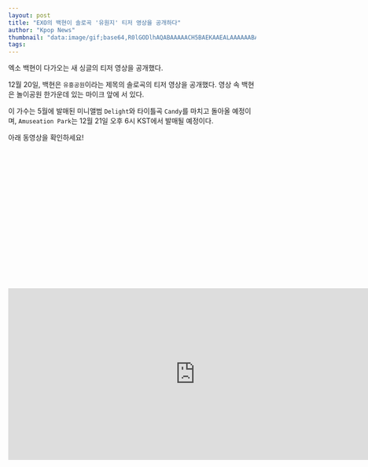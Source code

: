 ```yaml
---
layout: post
title: "EXO의 백현이 솔로곡 '유원지' 티저 영상을 공개하다"
author: "Kpop News"
thumbnail: "data:image/gif;base64,R0lGODlhAQABAAAAACH5BAEKAAEALAAAAAABAAEAAAICTAEAOw=="
tags: 
---
```



엑소 백현이 다가오는 새 싱글의 티저 영상을 공개했다.

12월 20일, 백현은 `유흥공원`이라는 제목의 솔로곡의 티저 영상을 공개했다. 영상 속 백현은 놀이공원 한가운데 있는 마이크 앞에 서 있다.

이 가수는 5월에 발매된 미니앨범 `Delight`와 타이틀곡 `Candy`를 마치고 돌아올 예정이며, `Amuseation Park`는 12월 21일 오후 6시 KST에서 발매될 예정이다.

아래 동영상을 확인하세요!


<div class="video_wrapper" style="padding-top: 56.25%;">
    <iframe width="760" height="350" frameborder="0" allow="accelerometer; autoplay; clipboard-write; encrypted-media; gyroscope; picture-in-picture" allowfullscreen="" class="lazyload" src="https://www.youtube.com/embed/ABiNV84xW7A"></iframe>
</div>
